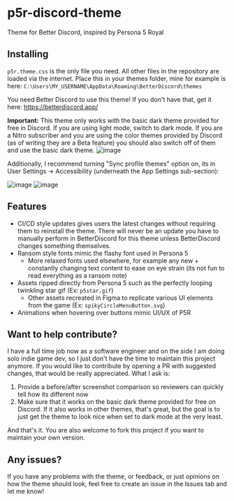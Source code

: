 # p5r-discord-theme
Theme for Better Discord, inspired by Persona 5 Royal

## Installing
`p5r.theme.css` is the only file you need. All other files in the repository are loaded via the internet. Place this in your themes folder, mine for example is here: `C:\Users\MY_USERNAME\AppData\Roaming\BetterDiscord\themes`

You need Better Discord to use this theme! If you don't have that, get it here: https://betterdiscord.app/

**Important:** 
This theme only works with the basic dark theme provided for free in Discord. If you are using light mode, switch to dark mode. If you are a Nitro subscriber and you are using the color themes provided by Discord (as of writing they are a Beta feature) you should also switch off of them and use the basic dark theme. 
![image](https://github.com/user-attachments/assets/9df6d2ea-4a3e-422f-90e4-7c2cf50c22f4)

Additionally, I recommend turning "Sync profile themes" option on, its in User Settings -> Accessibility (underneath the App Settings sub-section):

![image](https://github.com/alanmun/p5r-discord-theme/assets/16566003/66a6bbdb-5b9e-4320-952c-2114906f162e)
![image](https://github.com/alanmun/p5r-discord-theme/assets/16566003/c3f0d2c0-4407-4cea-949a-71d96d0a02f6)

## Features
- CI/CD style updates gives users the latest changes without requiring them to reinstall the theme. There will never be an update you have to manually perform in BetterDiscord for this theme unless BetterDiscord changes something themselves.
- Ransom style fonts mimic the flashy font used in Persona 5
  - More relaxed fonts used elsewhere, for example any new + constantly changing text content to ease on eye strain (its not fun to read everything as a ransom note)
- Assets ripped directly from Persona 5 such as the perfectly looping twinkling star gif (Ex: `p5star.gif`)
  - Other assets recreated in Figma to replicate various UI elements from the game (Ex: `spikyCircleMenuButton.svg`)
- Animations when hovering over buttons mimic UI/UX of P5R

## Want to help contribute?
I have a full time job now as a software engineer and on the side I am doing solo indie game dev, so I just don't have the time to maintain this project anymore. If you would like to contribute by opening a PR with suggested changes, that would be really appreciated. What I ask is:
1. Provide a before/after screenshot comparison so reviewers can quickly tell how its different now
2. Make sure that it works on the basic dark theme provided for free on Discord. If it also works in other themes, that's great, but the goal is to just get the theme to look nice when set to dark mode at the very least.

And that's it. You are also welcome to fork this project if you want to maintain your own version.

## Any issues?
If you have any problems with the theme, or feedback, or just opinions on how the theme should look, feel free to create an issue in the Issues tab and let me know!
